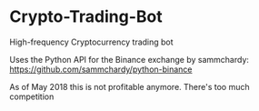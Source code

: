 # Crypto-Trading-Bot
High-frequency Cryptocurrency trading bot

Uses the Python API for the Binance exchange by sammchardy: https://github.com/sammchardy/python-binance

As of May 2018 this is not profitable anymore. There's too much competition
